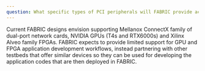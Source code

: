 ```yaml
---
question: What specific types of PCI peripherals will FABRIC provide access to? 
---
```

Current FABRIC designs envision supporting Mellanox ConnectX family of dual-port network cards, NVIDIA GPUs (T4s and RTX6000s) and Xilinx Alveo family FPGAs.
FABRIC expects to provide limited support for GPU and FPGA application development workflows, instead partnering with other testbeds that offer similar devices so they can be used for developing the application codes that are then deployed in FABRIC. 
